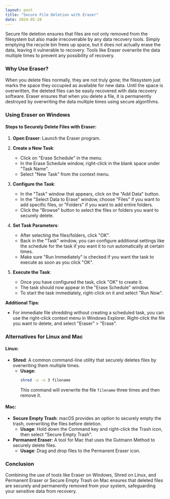 ```yaml
---
layout: post
title: "Secure File Deletion with Eraser"
date: 2024-05-28
---
```


Secure file deletion ensures that files are not only removed from the filesystem but also made irrecoverable by any data recovery tools. Simply emptying the recycle bin frees up space, but it does not actually erase the data, leaving it vulnerable to recovery. Tools like Eraser overwrite the data multiple times to prevent any possibility of recovery.

### Why Use Eraser?

When you delete files normally, they are not truly gone; the filesystem just marks the space they occupied as available for new data. Until the space is overwritten, the deleted files can be easily recovered with data recovery software. Eraser ensures that when you delete a file, it is permanently destroyed by overwriting the data multiple times using secure algorithms.

### Using Eraser on Windows

#### Steps to Securely Delete Files with Eraser:

1. **Open Eraser**: Launch the Eraser program.

2. **Create a New Task**:
   - Click on "Erase Schedule" in the menu.
   - In the Erase Schedule window, right-click in the blank space under "Task Name".
   - Select "New Task" from the context menu.

3. **Configure the Task**:
   - In the "Task" window that appears, click on the "Add Data" button.
   - In the "Select Data to Erase" window, choose "Files" if you want to add specific files, or "Folders" if you want to add entire folders.
   - Click the "Browse" button to select the files or folders you want to securely delete.

4. **Set Task Parameters**:
   - After selecting the files/folders, click "OK".
   - Back in the "Task" window, you can configure additional settings like the schedule for the task if you want it to run automatically at certain times.
   - Make sure "Run Immediately" is checked if you want the task to execute as soon as you click "OK".

5. **Execute the Task**:
   - Once you have configured the task, click "OK" to create it.
   - The task should now appear in the "Erase Schedule" window.
   - To start the task immediately, right-click on it and select "Run Now".

**Additional Tips**:
- For immediate file shredding without creating a scheduled task, you can use the right-click context menu in Windows Explorer. Right-click the file you want to delete, and select "Eraser" > "Erase".

### Alternatives for Linux and Mac

#### Linux:
- **Shred**: A common command-line utility that securely deletes files by overwriting them multiple times.
  - **Usage**:
    ```bash
    shred -u -n 3 filename
    ```
    This command will overwrite the file `filename` three times and then remove it.

#### Mac:
- **Secure Empty Trash**: macOS provides an option to securely empty the trash, overwriting the files before deletion.
  - **Usage**: Hold down the Command key and right-click the Trash icon, then select "Secure Empty Trash".
- **Permanent Eraser**: A tool for Mac that uses the Gutmann Method to securely delete files.
  - **Usage**: Drag and drop files to the Permanent Eraser icon.

### Conclusion

Combining the use of tools like Eraser on Windows, Shred on Linux, and Permanent Eraser or Secure Empty Trash on Mac ensures that deleted files are securely and permanently removed from your system, safeguarding your sensitive data from recovery.